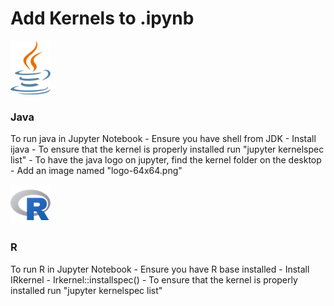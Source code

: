 # Add Kernels to .ipynb

!["Java"](./images/Java-64x64.png)
### Java
To run java in Jupyter Notebook
	- Ensure you have shell from JDK
	- Install ijava
	- To ensure that the kernel is properly installed run "jupyter kernelspec list"
	- To have the java logo on jupyter, find the kernel folder on the desktop
	- Add an image named "logo-64x64.png"

!["R"](./images/R-64x64.png)
### R
To run R in Jupyter Notebook
	- Ensure you have R base installed
	- Install IRkernel
	- Irkernel::installspec()
    - To ensure that the kernel is properly installed run "jupyter kernelspec list"